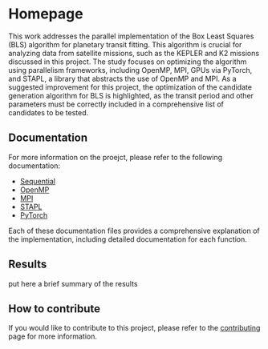 # Homepage

This work addresses the parallel implementation of the Box Least Squares (BLS) algorithm for planetary transit fitting. This algorithm is crucial for analyzing data from satellite missions, such as the KEPLER and K2 missions discussed in this project. The study focuses on optimizing the algorithm using parallelism frameworks, including OpenMP, MPI, GPUs via PyTorch, and STAPL, a library that abstracts the use of OpenMP and MPI. As a suggested improvement for this project, the optimization of the candidate generation algorithm for BLS is highlighted, as the transit period and other parameters must be correctly included in a comprehensive list of candidates to be tested.

## Documentation

For more information on the proejct, please refer to the following documentation:

- [Sequential](sequential.md)
- [OpenMP](omp.md)
- [MPI](mpi.md)
- [STAPL](stapl.md)
- [PyTorch](pytorch.md)

Each of these documentation files provides a comprehensive explanation of the implementation, including detailed documentation for each function.

## Results

put here a brief summary of the results

## How to contribute

If you would like to contribute to this project, please refer to the [contributing](contributing.md) page for more information.

